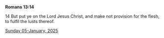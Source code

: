 **Romans 13:14**

14 But put ye on the Lord Jesus Christ, and make not provision for the flesh, to fulfil the lusts thereof. 

[Sunday 05-January, 2025](https://getbible.net/kjv/Romans/13/14)
